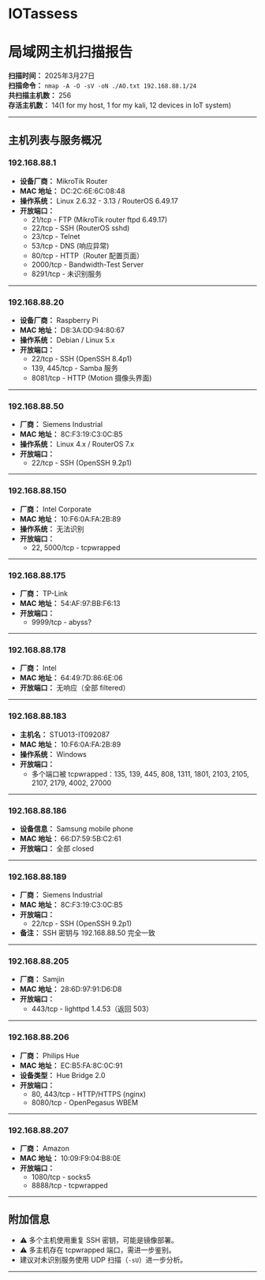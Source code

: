 # IOTassess
# 局域网主机扫描报告

**扫描时间：** 2025年3月27日  
**扫描命令：** `nmap -A -O -sV -oN ./AO.txt 192.168.88.1/24`  
**共扫描主机数：** 256  
**存活主机数：** 14(1 for my host, 1 for my kali, 12 devices in IoT system)

---

## 主机列表与服务概况

###  192.168.88.1
- **设备厂商：** MikroTik Router
- **MAC 地址：** DC:2C:6E:6C:08:48
- **操作系统：** Linux 2.6.32 - 3.13 / RouterOS 6.49.17
- **开放端口：**
  - 21/tcp - FTP (MikroTik router ftpd 6.49.17)
  - 22/tcp - SSH (RouterOS sshd)
  - 23/tcp - Telnet
  - 53/tcp - DNS (响应异常)
  - 80/tcp - HTTP（Router 配置页面）
  - 2000/tcp - Bandwidth-Test Server
  - 8291/tcp - 未识别服务

---

###  192.168.88.20
- **设备厂商：** Raspberry Pi
- **MAC 地址：** D8:3A:DD:94:80:67
- **操作系统：** Debian / Linux 5.x
- **开放端口：**
  - 22/tcp - SSH (OpenSSH 8.4p1)
  - 139, 445/tcp - Samba 服务
  - 8081/tcp - HTTP (Motion 摄像头界面)

---

###  192.168.88.50
- **厂商：** Siemens Industrial
- **MAC 地址：** 8C:F3:19:C3:0C:B5
- **操作系统：** Linux 4.x / RouterOS 7.x
- **开放端口：**
  - 22/tcp - SSH (OpenSSH 9.2p1)

---

###  192.168.88.150
- **厂商：** Intel Corporate
- **MAC 地址：** 10:F6:0A:FA:2B:89
- **操作系统：** 无法识别
- **开放端口：**
  - 22, 5000/tcp - tcpwrapped

---

###  192.168.88.175
- **厂商：** TP-Link
- **MAC 地址：** 54:AF:97:BB:F6:13
- **开放端口：**
  - 9999/tcp - abyss?

---

###  192.168.88.178
- **厂商：** Intel
- **MAC 地址：** 64:49:7D:86:6E:06
- **开放端口：** 无响应（全部 filtered）

---

###  192.168.88.183
- **主机名：** STU013-IT092087
- **MAC 地址：** 10:F6:0A:FA:2B:89
- **操作系统：** Windows
- **开放端口：**
  - 多个端口被 tcpwrapped：135, 139, 445, 808, 1311, 1801, 2103, 2105, 2107, 2179, 4002, 27000

---

###  192.168.88.186
- **设备信息：** Samsung mobile phone
- **MAC 地址：** 66:D7:59:5B:C2:61
- **开放端口：** 全部 closed

---

###  192.168.88.189
- **厂商：** Siemens Industrial
- **MAC 地址：** 8C:F3:19:C3:0C:B5
- **开放端口：**
  - 22/tcp - SSH (OpenSSH 9.2p1)
- **备注：** SSH 密钥与 192.168.88.50 完全一致

---

###  192.168.88.205
- **厂商：** Samjin
- **MAC 地址：** 28:6D:97:91:D6:D8
- **开放端口：**
  - 443/tcp - lighttpd 1.4.53（返回 503）

---

###  192.168.88.206
- **厂商：** Philips Hue
- **MAC 地址：** EC:B5:FA:8C:0C:91
- **设备类型：** Hue Bridge 2.0
- **开放端口：**
  - 80, 443/tcp - HTTP/HTTPS (nginx)
  - 8080/tcp - OpenPegasus WBEM

---

###  192.168.88.207
- **厂商：** Amazon
- **MAC 地址：** 10:09:F9:04:B8:0E
- **开放端口：**
  - 1080/tcp - socks5
  - 8888/tcp - tcpwrapped

---

## 附加信息

- ⚠️ 多个主机使用重复 SSH 密钥，可能是镜像部署。
- ⚠️ 多主机存在 tcpwrapped 端口，需进一步鉴别。
- 建议对未识别服务使用 UDP 扫描（`-sU`）进一步分析。

---
